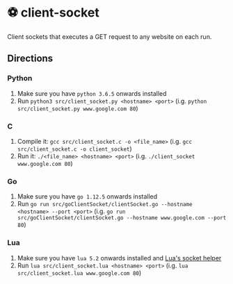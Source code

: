# ⚽️ client-socket

Client sockets that executes a GET request to any website on each run.

## Directions

### Python

1. Make sure you have `python 3.6.5` onwards installed
2. Run `python3 src/client_socket.py <hostname> <port>` (i.g. `python src/client_socket.py www.google.com 80`)

### C

1. Compile it: `gcc src/client_socket.c -o <file_name>` (i.g. `gcc src/client_socket.c -o client_socket`)
2. Run it: `./<file_name> <hostname> <port>` (i.g. `./client_socket www.google.com 80`)

### Go️

1. Make sure you have `go 1.12.5` onwards installed
2. Run `go run src/goClientSocket/clientSocket.go --hostname <hostname> --port <port>` (i.g. `go run src/goClientSocket/clientSocket.go --hostname www.google.com --port 80`)

### Lua
1. Make sure you have `lua 5.2` onwards installed and [Lua's socket helper](https://github.com/diegonehab/luasocket) 
2. Run `lua src/client_socket.lua <hostname> <port>` (i.g. `lua src/client_socket.lua www.google.com 80`) 